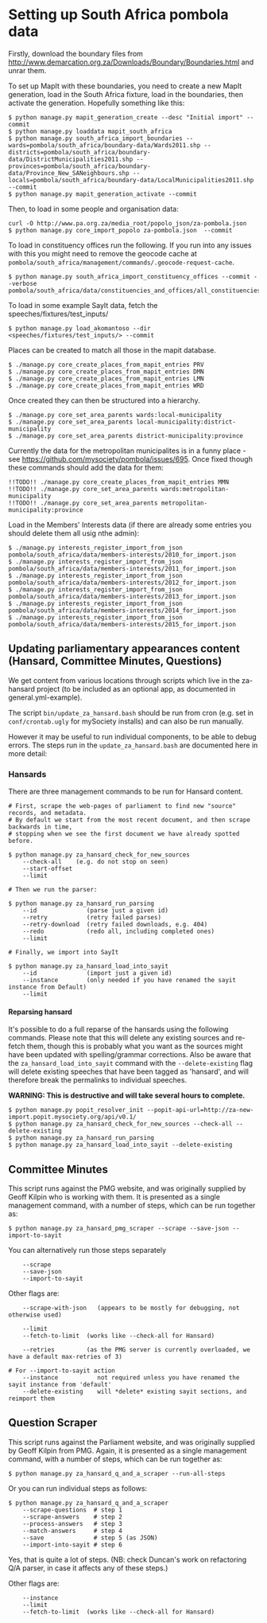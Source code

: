 # Setting up South Africa pombola data

Firstly, download the boundary files from
http://www.demarcation.org.za/Downloads/Boundary/Boundaries.html and unrar
them.

To set up MapIt with these boundaries, you need to create a new MapIt
generation, load in the South Africa fixture, load in the boundaries, then
activate the generation. Hopefully something like this:

    $ python manage.py mapit_generation_create --desc "Initial import" --commit
    $ python manage.py loaddata mapit_south_africa
    $ python manage.py south_africa_import_boundaries --wards=pombola/south_africa/boundary-data/Wards2011.shp --districts=pombola/south_africa/boundary-data/DistrictMunicipalities2011.shp --provinces=pombola/south_africa/boundary-data/Province_New_SANeighbours.shp --locals=pombola/south_africa/boundary-data/LocalMunicipalities2011.shp --commit
    $ python manage.py mapit_generation_activate --commit

Then, to load in some people and organisation data:

    curl -O http://www.pa.org.za/media_root/popolo_json/za-pombola.json
    $ python manage.py core_import_popolo za-pombola.json  --commit

To load in constituency offices run the following.
If you run into any issues with this you might need to remove the
geocode cache at `pombola/south_africa/management/commands/.geocode-request-cache`.

    $ python manage.py south_africa_import_constituency_offices --commit --verbose pombola/south_africa/data/constituencies_and_offices/all_constituencies.csv

To load in some example SayIt data, fetch the speeches/fixtures/test_inputs/

    $ python manage.py load_akomantoso --dir <speeches/fixtures/test_inputs/> --commit

Places can be created to match all those in the mapit database.

    $ ./manage.py core_create_places_from_mapit_entries PRV
    $ ./manage.py core_create_places_from_mapit_entries DMN
    $ ./manage.py core_create_places_from_mapit_entries LMN
    $ ./manage.py core_create_places_from_mapit_entries WRD

Once created they can then be structured into a hierarchy.

    $ ./manage.py core_set_area_parents wards:local-municipality
    $ ./manage.py core_set_area_parents local-municipality:district-municipality
    $ ./manage.py core_set_area_parents district-municipality:province

Currently the data for the metropolitan municipalites is in a funny place - see
https://github.com/mysociety/pombola/issues/695. Once fixed though these
commands should add the data for them:

    !!TODO!! ./manage.py core_create_places_from_mapit_entries MMN
    !!TODO!! ./manage.py core_set_area_parents wards:metropolitan-municipality
    !!TODO!! ./manage.py core_set_area_parents metropolitan-municipality:province

Load in the Members' Interests data (if there are already some entries you should delete them all usig nthe admin):

    $ ./manage.py interests_register_import_from_json pombola/south_africa/data/members-interests/2010_for_import.json
    $ ./manage.py interests_register_import_from_json pombola/south_africa/data/members-interests/2011_for_import.json
    $ ./manage.py interests_register_import_from_json pombola/south_africa/data/members-interests/2012_for_import.json
    $ ./manage.py interests_register_import_from_json pombola/south_africa/data/members-interests/2013_for_import.json
    $ ./manage.py interests_register_import_from_json pombola/south_africa/data/members-interests/2014_for_import.json
    $ ./manage.py interests_register_import_from_json pombola/south_africa/data/members-interests/2015_for_import.json

## Updating parliamentary appearances content (Hansard, Committee Minutes, Questions)

We get content from various locations through scripts which live in the za-hansard project (to be included as
an optional app, as documented in general.yml-example).

The script `bin/update_za_hansard.bash` should be run from cron (e.g. set in
`conf/crontab.ugly` for mySociety installs) and can also be run manually.

However it may be useful to run individual components, to be able to debug
errors.  The steps run in the `update_za_hansard.bash` are documented here in
more detail:

### Hansards

There are three management commands to be run for Hansard content.

    # First, scrape the web-pages of parliament to find new "source" records, and metadata.
    # By default we start from the most recent document, and then scrape backwards in time,
    # stopping when we see the first document we have already spotted before.

    $ python manage.py za_hansard_check_for_new_sources
        --check-all    (e.g. do not stop on seen)
        --start-offset
        --limit

    # Then we run the parser:

    $ python manage.py za_hansard_run_parsing
        --id              (parse just a given id)
        --retry           (retry failed parses)
        --retry-download  (retry failed downloads, e.g. 404)
        --redo            (redo all, including completed ones)
        --limit

    # Finally, we import into SayIt

    $ python manage.py za_hansard_load_into_sayit
        --id              (import just a given id)
        --instance        (only needed if you have renamed the sayit instance from Default)
        --limit

#### Reparsing hansard

It's possible to do a full reparse of the hansards using the following commands.
Please note that this will delete any existing sources and re-fetch them, though
this is probably what you want as the sources might have been updated with
spelling/grammar corrections. Also be aware that the
`za_hansard_load_into_sayit` command with the `--delete-existing` flag will
delete existing speeches that have been tagged as 'hansard', and will therefore
break the permalinks to individual speeches.

**WARNING: This is destructive and will take several hours to complete.**

    $ python manage.py popit_resolver_init --popit-api-url=http://za-new-import.popit.mysociety.org/api/v0.1/
    $ python manage.py za_hansard_check_for_new_sources --check-all --delete-existing
    $ python manage.py za_hansard_run_parsing
    $ python manage.py za_hansard_load_into_sayit --delete-existing

## Committee Minutes

This script runs against the PMG website, and was originally supplied by Geoff Kilpin who is
working with them.  It is presented as a single management command, with a
number of steps, which can be run together as:

    $ python manage.py za_hansard_pmg_scraper --scrape --save-json --import-to-sayit

You can alternatively run those steps separately

        --scrape
        --save-json
        --import-to-sayit

Other flags are:

        --scrape-with-json   (appears to be mostly for debugging, not otherwise used)

        --limit
        --fetch-to-limit  (works like --check-all for Hansard)

        --retries         (as the PMG server is currently overloaded, we have a default max-retries of 3)

    # For --import-to-sayit action
        --instance           not required unless you have renamed the sayit instance from 'default'
        --delete-existing    will *delete* existing sayit sections, and reimport them

## Question Scraper

This script runs against the Parliament website, and was originally supplied by
Geoff Kilpin from PMG.  Again, it is presented as a single management command,
with a number of steps, which can be run together as:

    $ python manage.py za_hansard_q_and_a_scraper --run-all-steps

Or you can run individual steps as follows:

    $ python manage.py za_hansard_q_and_a_scraper
        --scrape-questions  # step 1
        --scrape-answers    # step 2
        --process-answers   # step 3
        --match-answers     # step 4
        --save              # step 5 (as JSON)
        --import-into-sayit # step 6

Yes, that is quite a lot of steps.  (NB: check Duncan's work on refactoring Q/A
parser, in case it affects any of these steps.)

Other flags are:

        --instance
        --limit
        --fetch-to-limit  (works like --check-all for Hansard)



